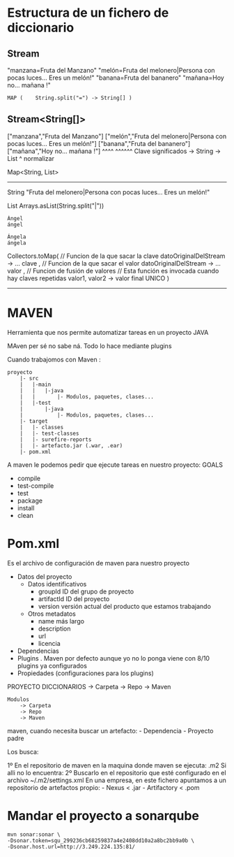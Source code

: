 # Estructura de un fichero de diccionario


Stream<String>
--------------------------------
"manzana=Fruta del Manzano"
"melón=Fruta del melonero|Persona con pocas luces... Eres un melón!"
"banana=Fruta del bananero"
"mañana=Hoy no... mañana !"

    MAP (    String.split("=") -> String[] )
    

Stream<String[]>
--------------------------------
["manzana","Fruta del Manzano"]
["melón","Fruta del melonero|Persona con pocas luces... Eres un melón!"]
["banana","Fruta del bananero"]
["mañana","Hoy no... mañana !"]
  ^^^^          ^^^^^^
  Clave         significados -> String -> List<String>
  ^
  normalizar
  
Map<String, List<String>>


---
String
    "Fruta del melonero|Persona con pocas luces... Eres un melón!"

List<String>
    Arrays.asList(String.split("|"))
    
    
    Ángel
    ángel
    
    Ángela
    ángela
    
Collectors.toMap(
    // Funcion de la que sacar la clave
    datoOriginalDelStream -> ... clave
    ,
    // Funcion de la que sacar el valor
    datoOriginalDelStream -> ... valor
    ,
    // Funcion de fusión de valores
    // Esta función es invocada cuando hay claves repetidas
    valor1, valor2 -> valor final UNICO 
)

---


# MAVEN

Herramienta que nos permite automatizar tareas en un proyecto JAVA

MAven per sé no sabe ná. Todo lo hace mediante plugins

Cuando trabajomos con Maven :

    proyecto
        |- src
        |   |-main
        |   |   |-java
        |   |       |- Modulos, paquetes, clases...
        |   |-test
        |       |-java
        |           |- Modulos, paquetes, clases...
        |- target
        |   |- classes
        |   |- test-classes
        |   |- surefire-reports
        |   |- artefacto.jar (.war, .ear)
        |- pom.xml
        
A maven le podemos pedir que ejecute tareas en nuestro proyecto: GOALS
- compile
- test-compile
- test
- package
- install
- clean
        
        
# Pom.xml

Es el archivo de configuración de maven para nuestro proyecto
- Datos del proyecto
    - Datos identificativos
        - groupId       ID del grupo de proyecto
        - artifactId    ID del proyecto
        - version       versión actual del producto que estamos trabajando
    - Otros metadatos
        - name más largo
        - description
        - url
        - licencia
- Dependencias
- Plugins . Maven por defecto aunque yo no lo ponga viene con 8/10 plugins ya configurados
- Propiedades (configuraciones para los plugins)
 

PROYECTO DICCIONARIOS 
    -> Carpeta
    -> Repo
    -> Maven
    
    Modulos
        -> Carpeta
        -> Repo
        -> Maven




maven, cuando necesita buscar un artefacto:
    - Dependencia
    - Proyecto padre

Los busca:

1º En el repositorio de maven en la maquina donde maven se ejecuta: .m2
    Si alli no lo encuentra:
2º Buscarlo en el repositorio que esté configurado en el archivo ~/.m2/settings.xml
En una empresa, en este fichero apuntamos a un repositorio de artefactos propio:
    - Nexus             <   .jar
    - Artifactory       <   .pom
    
    
    
# Mandar el proyecto a sonarqube

    mvn sonar:sonar \
    -Dsonar.token=squ_299236cb68259837a4e2408dd10a2a8bc2bb9a0b \
    -Dsonar.host.url=http://3.249.224.135:81/